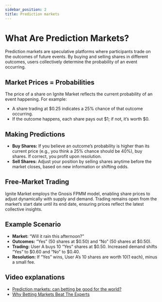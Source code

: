 ```yaml
---
sidebar_position: 2
title: Prediction markets
---
```


# What Are Prediction Markets?

Prediction markets are speculative platforms where participants trade on the outcomes of future events. By buying and selling shares in different outcomes, users collectively determine the probability of an event occurring.

## Market Prices = Probabilities
The price of a share on Ignite Market reflects the current probability of an event happening. For example:

- A share trading at $0.25 indicates a 25% chance of that outcome occurring.
- If the outcome happens, each share pays out $1; if not, it’s worth $0.

## Making Predictions
- **Buy Shares:** If you believe an outcome’s probability is higher than its current price (e.g., you think a 25% chance should be 40%), buy shares. If correct, you profit upon resolution.
- **Sell Shares:** Adjust your position by selling shares anytime before the market closes, based on new information or shifting odds.

## Free-Market Trading
Ignite Market employs the Gnosis FPMM model, enabling share prices to adjust dynamically with supply and demand. Trading remains open from the market’s start date until its end date, ensuring prices reflect the latest collective insights.

## Example Scenario
- **Market:** “Will it rain this afternoon?”
- **Outcomes:** “Yes” (50 shares at $0.50) and “No” (50 shares at $0.50).
- **Trading:** User A buys 10 “Yes” shares at $0.50. Increased demand shifts “Yes” to $0.60 and “No” to $0.40.
- **Resolution:** If “Yes” wins, User A’s 10 shares are worth $10 ($1 each), minus a small fee.

## Video explanations

- [Prediction markets: can betting be good for the world?](https://www.youtube.com/watch?v=xA27x7GRMZQ&ab_channel=RationalAnimations)
- [Why Betting Markets Beat The Experts](https://www.youtube.com/watch?v=ngX1nIvnMOM&ab_channel=ArtoftheProblem)